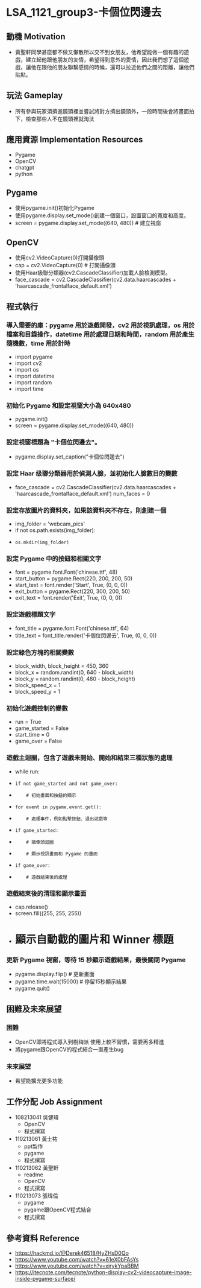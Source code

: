 # LSA_1121_group3-卡個位閃邊去


## 動機 Motivation
- 黃聖軒同學甚麼都不做又懶散所以交不到女朋友，他希望能做一個有趣的遊戲，建立起他跟他朋友的友情，希望得到意外的愛情，因此我們想了這個遊戲，讓他在跟他的朋友聯繫感情的時候，還可以拉近他們之間的距離，讓他們貼貼。
## 玩法 Gameplay
- 所有參與玩家須擠進鏡頭裡並嘗試將對方擠出鏡頭外，一段時間後會將畫面拍下，檢查那些人不在鏡頭裡就淘汰

## 應用資源 Implementation Resources
- Pygame
- OpenCV
- chatgpt
- python

## Pygame
- 使用pygame.init()初始化Pygame
- 使用pygame.display.set_mode()創建一個窗口，設置窗口的寬度和高度。
- screen = pygame.display.set_mode((640, 480)) # 建立視窗

## OpenCV
- 使用cv2.VideoCapture(0)打開攝像頭
- cap = cv2.VideoCapture(0) # 打開攝像頭
- 使用Haar級聯分類器(cv2.CascadeClassifier)加載人臉檢測模型。
- face_cascade = cv2.CascadeClassifier(cv2.data.haarcascades + 'haarcascade_frontalface_default.xml')

## 程式執行
### 導入需要的庫：pygame 用於遊戲開發，cv2 用於視訊處理，os 用於檔案和目錄操作，datetime 用於處理日期和時間，random 用於產生隨機數，time 用於計時
- import pygame
- import cv2
- import os
- import datetime
- import random
- import time

### 初始化 Pygame 和設定視窗大小為 640x480
- pygame.init()
- screen = pygame.display.set_mode((640, 480))

### 設定視窗標題為 "卡個位閃邊去"。
- pygame.display.set_caption("卡個位閃邊去")

### 設定 Haar 级聯分類器用於偵測人臉，並初始化人臉數目的變數
- face_cascade = cv2.CascadeClassifier(cv2.data.haarcascades + 'haarcascade_frontalface_default.xml')
num_faces = 0

### 設定存放圖片的資料夾，如果該資料夾不存在，則創建一個
- img_folder = 'webcam_pics'
- if not os.path.exists(img_folder):
-     os.mkdir(img_folder)

### 設定 Pygame 中的按鈕和相關文字
- font = pygame.font.Font('chinese.ttf', 48)
- start_button = pygame.Rect(220, 200, 200, 50)
- start_text = font.render('Start', True, (0, 0, 0))
- exit_button = pygame.Rect(220, 300, 200, 50)
- exit_text = font.render('Exit', True, (0, 0, 0))

### 設定遊戲標題文字
- font_title = pygame.font.Font('chinese.ttf', 64)
- title_text = font_title.render('卡個位閃邊去', True, (0, 0, 0))

### 設定綠色方塊的相關變數
- block_width, block_height = 450, 360
- block_x = random.randint(0, 640 - block_width)
- block_y = random.randint(0, 480 - block_height)
- block_speed_x = 1
- block_speed_y = 1

### 初始化遊戲控制的變數
- run = True
- game_started = False
- start_time = 0
- game_over = False

### 遊戲主迴圈，包含了遊戲未開始、開始和結束三種狀態的處理
- while run:
-     if not game_started and not game_over:
-         # 初始畫面和按鈕的顯示
-     for event in pygame.event.get():
-         # 處理事件，例如點擊按鈕、退出遊戲等
-     if game_started:
-         # 攝像頭迴圈
-         # 顯示視訊畫面和 Pygame 的畫面
-     if game_over:
-         # 遊戲結束後的處理

### 遊戲結束後的清理和顯示畫面
- cap.release()
- screen.fill((255, 255, 255))
- # 顯示自動截的圖片和 Winner 標題

### 更新 Pygame 視窗，等待 15 秒顯示遊戲結果，最後關閉 Pygame
- pygame.display.flip()  # 更新畫面
- pygame.time.wait(15000)  # 停留15秒顯示結果
- pygame.quit()


## 困難及未來展望
### 困難
- OpenCV即將程式導入到樹梅派 使用上較不習慣，需要再多精進
- 將pygame跟OpenCV的程式結合一直產生bug
### 未來展望
- 希望能擴充更多功能

## 工作分配 Job Assignment
- 108213041 吳健瑋 
    - OpenCV
    - 程式撰寫
- 110213061 黃士祐 
    - ppt製作 
    - pygame
    - 程式撰寫 
- 110213062 黃聖軒
    - readme
    - OpenCV
    - 程式撰寫 
- 110213073 張瑋倫 
    - pygame
    - pygame跟OpenCV程式結合
    - 程式撰寫

## 參考資料 Reference

- https://hackmd.io/@Derek46518/HyZHsD0Qo
- https://www.youtube.com/watch?v=61eX0bFAsYs
- https://www.youtube.com/watch?v=xjrykYpaBBM
- https://itecnote.com/tecnote/python-display-cv2-videocapture-image-inside-pygame-surface/
